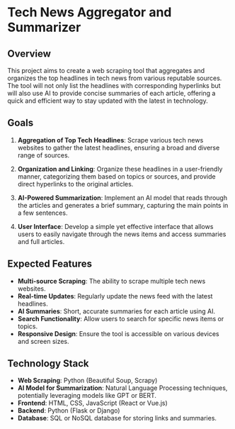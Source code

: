 # Tech News Aggregator and Summarizer

## Overview

This project aims to create a web scraping tool that aggregates and organizes the top headlines in tech news from various reputable sources. The tool will not only list the headlines with corresponding hyperlinks but will also use AI to provide concise summaries of each article, offering a quick and efficient way to stay updated with the latest in technology.

## Goals

1. **Aggregation of Top Tech Headlines**: Scrape various tech news websites to gather the latest headlines, ensuring a broad and diverse range of sources.

2. **Organization and Linking**: Organize these headlines in a user-friendly manner, categorizing them based on topics or sources, and provide direct hyperlinks to the original articles.

3. **AI-Powered Summarization**: Implement an AI model that reads through the articles and generates a brief summary, capturing the main points in a few sentences.

4. **User Interface**: Develop a simple yet effective interface that allows users to easily navigate through the news items and access summaries and full articles.

## Expected Features

- **Multi-source Scraping**: The ability to scrape multiple tech news websites.
- **Real-time Updates**: Regularly update the news feed with the latest headlines.
- **AI Summaries**: Short, accurate summaries for each article using AI.
- **Search Functionality**: Allow users to search for specific news items or topics.
- **Responsive Design**: Ensure the tool is accessible on various devices and screen sizes.

## Technology Stack

- **Web Scraping**: Python (Beautiful Soup, Scrapy)
- **AI Model for Summarization**: Natural Language Processing techniques, potentially leveraging models like GPT or BERT.
- **Frontend**: HTML, CSS, JavaScript (React or Vue.js)
- **Backend**: Python (Flask or Django)
- **Database**: SQL or NoSQL database for storing links and summaries.
